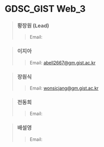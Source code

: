 # GDSC_GIST Web_3
  
  > ### 황장원 (Lead)
  >> Email:
  
  > ### 이지아
  >> Email: abell2667@gm.gist.ac.kr

  > ### 장원식
  >> Email: wonsicjang@gm.gist.ac.kr 

  > ### 전동희
  >> Email:

  > ### 배설영
  >> Email:
